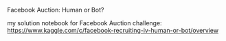 Facebook Auction: Human or Bot?

my solution notebook for Facebook Auction challenge: https://www.kaggle.com/c/facebook-recruiting-iv-human-or-bot/overview